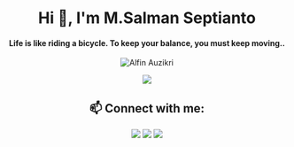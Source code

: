 <h1 align="center">Hi 👋, I'm M.Salman Septianto</h1>
<h4 align="center">Life is like riding a bicycle. To keep your balance, you must keep moving..</h4>
<p align="center"><img alt="Alfin Auzikri" unselectable="on" src="https://komarev.com/ghpvc/?username=alfinauzikri&label=Profile%20views&color=0e75b6&style=flat"/></p>
<p align="center">
<!-- <img width="500" src="https://raw.githubusercontent.com/alfinauzikri/alfinauzikri/main/assets/cover.gif"/><br> -->
<img unselectable="on" src="http://github-readme-streak-stats.herokuapp.com?user=alfinauzikri&theme=holi-theme&hide_border=true&date_format=M%20j%5B%2C%20Y%5D&background=0D1117"/><br>
<!-- <img src="https://github-readme-stats.vercel.app/api?username=alfinauzikri&show_icons=true&locale=en&include_all_commits=true&hide=contribs&count_private=true"/><br> -->
<!-- <img src="https://github-readme-stats.vercel.app/api/top-langs?username=alfinauzikri&show_icons=true&locale=en&layout=compact&include_all_commits=true&count_private=true"/> -->
</p>
<h2 align="center">📫 Connect with me:</h2>
<p align="center">
<a href="https://www.linkedin.com/in/m-salman-septianto-684899224/"><img src="https://img.shields.io/badge/-salmanseptianto-blue?style=flat-square&logo=Linkedin&logoColor=white&link=https://www.linkedin.com/in/m-salman-septianto-684899224/"/></a>
<a href="https://instagram.com/salmanseptianto32"><img src="https://img.shields.io/badge/-@salmanseptianto32-f56040?style=flat-square&logo=instagram&logoColor=white&link=https://instagram.com/salmanseptianto32"/></a>
<a href="mailto:salmanseptianto0@gmail.com"><img src="https://img.shields.io/badge/-salmanseptianto0@gmail.com-db4437?style=flat-square&logo=Gmail&logoColor=white&link=mailto:salmanseptianto0@gmail.com"/></a>
</p>
